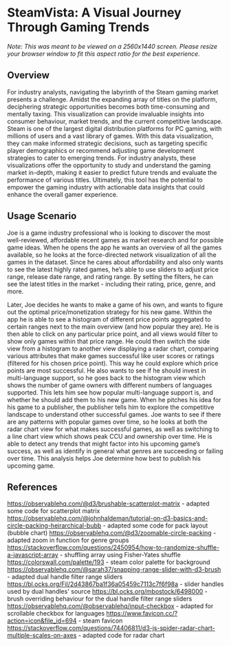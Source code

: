 # SteamVista: A Visual Journey Through Gaming Trends

_Note: This was meant to be viewed on a 2560x1440 screen. Please resize your browser window to fit this aspect ratio for the best experience._

## Overview

For industry analysts, navigating the labyrinth of the Steam gaming market presents a challenge. Amidst the expanding array of titles on the platform, deciphering strategic opportunities becomes both time-consuming and mentally taxing. This visualization can provide invaluable insights into consumer behaviour, market trends, and the current competitive landscape. Steam is one of the largest digital distribution platforms for PC gaming, with millions of users and a vast library of games. With this data visualization, they can make informed strategic decisions, such as targeting specific player demographics or recommend adjusting game development strategies to cater to emerging trends. For industry analysts, these visualizations offer the opportunity to study and understand the gaming market in-depth, making it easier to predict future trends and evaluate the performance of various titles. Ultimately, this tool has the potential to empower the gaming industry with actionable data insights that could enhance the overall gamer experience.

## Usage Scenario

Joe is a game industry professional who is looking to discover the most well-reviewed, affordable recent games as market research and for possible game ideas. When he opens the app he wants an overview of all the games available, so he looks at the force-directed network visualization of all the games in the dataset. Since he cares about affordability and also only wants to see the latest highly rated games, he’s able to use sliders to adjust price range, release date range, and rating range. By setting the filters, he can see the latest titles in the market - including their rating, price, genre, and more.

Later, Joe decides he wants to make a game of his own, and wants to figure out the optimal price/monetization strategy for his new game. Within the app he is able to see a histogram of different price points aggregated to certain ranges next to the main overview (and how popular they are). He is then able to click on any particular price point, and all views would filter to show only games within that price range. He could then switch the side view from a histogram to another view displaying a radar chart, comparing various attributes that make games successful like user scores or ratings (filtered for his chosen price point). This way he could explore which price points are most successful. He also wants to see if he should invest in multi-language support, so he goes back to the histogram view which shows the number of game owners with different numbers of languages supported. This lets him see how popular multi-language support is, and whether he should add them to his new game. When he pitches his idea for his game to a publisher, the publisher tells him to explore the competitive landscape to understand other successful games. Joe wants to see if there are any patterns with popular games over time, so he looks at both the radar chart view for what makes successful games, as well as switching to a line chart view which shows peak CCU and ownership over time. He is able to detect any trends that might factor into his upcoming game’s success, as well as identify in general what genres are succeeding or failing over time. This analysis helps Joe determine how best to publish his upcoming game.

## References

https://observablehq.com/@d3/brushable-scatterplot-matrix - adapted some code for scatterplot matrix
https://observablehq.com/@johnhaldeman/tutorial-on-d3-basics-and-circle-packing-heirarchical-bubb - adapted some code for pack layout (bubble chart)
https://observablehq.com/@d3/zoomable-circle-packing - adapted zoom in function for genre groups
https://stackoverflow.com/questions/2450954/how-to-randomize-shuffle-a-javascript-array - shuffling array using Fisher-Yates shuffle
https://colorswall.com/palette/193 - steam color palette for background
https://observablehq.com/@sarah37/snapping-range-slider-with-d3-brush - adapted dual handle filter range sliders
https://bl.ocks.org/Fil/2d43867ba1f36a05459c7113c7f6f98a - slider handles used by dual handles' source
https://bl.ocks.org/mbostock/6498000 - brush overriding behaviour for the dual handle filter range sliders
https://observablehq.com/@observablehq/input-checkbox - adapted for scrollable checkbox for languages
https://www.favicon.cc/?action=icon&file_id=694 - steam favicon
https://stackoverflow.com/questions/74406811/d3-js-spider-radar-chart-multiple-scales-on-axes - adapted code for radar chart
